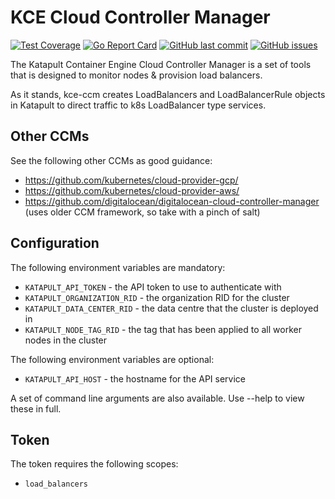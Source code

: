 # KCE Cloud Controller Manager

[![Test Coverage](https://api.codeclimate.com/v1/badges/464449b5a40461b8072a/test_coverage)](https://codeclimate.com/github/krystal/kce-ccm/test_coverage)
[![Go Report Card](https://goreportcard.com/badge/github.com/krystal/kce-ccm)](https://goreportcard.com/report/github.com/krystal/kce-ccm)
[![GitHub last commit](https://img.shields.io/github/last-commit/krystal/kce-ccm.svg?style=flat&logo=github&logoColor=white)](https://github.com/krystal/kce-ccm/commits/main)
[![GitHub issues](https://img.shields.io/github/issues-raw/krystal/kce-ccm.svg?style=flat&logo=github&logoColor=white)](https://github.com/krystal/kce-ccm/issues)

The Katapult Container Engine Cloud Controller Manager is a set of tools that is
designed to monitor nodes & provision load balancers.

As it stands, kce-ccm creates LoadBalancers and LoadBalancerRule objects in
Katapult to direct traffic to k8s LoadBalancer type services.

## Other CCMs

See the following other CCMs as good guidance:

- https://github.com/kubernetes/cloud-provider-gcp/
- https://github.com/kubernetes/cloud-provider-aws/  
- https://github.com/digitalocean/digitalocean-cloud-controller-manager
  (uses older CCM framework, so take with a pinch of salt)

## Configuration

The following environment variables are mandatory:

* `KATAPULT_API_TOKEN` - the API token to use to authenticate with
* `KATAPULT_ORGANIZATION_RID` - the organization RID for the cluster
* `KATAPULT_DATA_CENTER_RID` - the data centre that the cluster is deployed in
* `KATAPULT_NODE_TAG_RID` - the tag that has been applied to all worker nodes in
  the cluster

The following environment variables are optional:

* `KATAPULT_API_HOST` - the hostname for the API service

A set of command line arguments are also available. Use --help to view these in
full.

## Token

The token requires the following scopes:

- ``load_balancers``